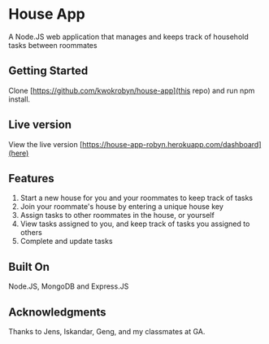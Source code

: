 # House App
A Node.JS web application that manages and keeps track of household tasks between roommates 
## Getting Started
Clone [https://github.com/kwokrobyn/house-app](this repo) and run npm install.
## Live version 
View the live version [https://house-app-robyn.herokuapp.com/dashboard](here)
## Features
1. Start a new house for you and your roommates to keep track of tasks 
2. Join your roommate's house by entering a unique house key 
3. Assign tasks to other roommates in the house, or yourself 
4. View tasks assigned to you, and keep track of tasks you assigned to others 
5. Complete and update tasks 
## Built On
Node.JS, MongoDB and Express.JS 
## Acknowledgments 
Thanks to Jens, Iskandar, Geng, and my classmates at GA.  
